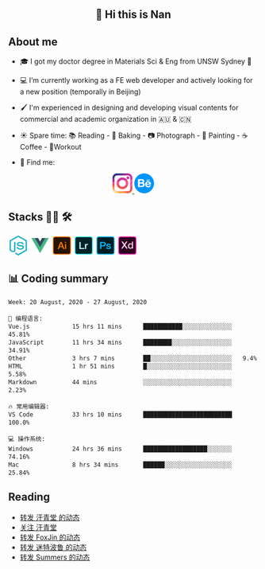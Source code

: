 <h2 align="center">👋 Hi this is Nan</h2>

## About me

- 🎓 I got my doctor degree in Materials Sci & Eng from UNSW Sydney :koala:

- :computer: I’m currently working as a FE web developer and actively looking for a new position (temporally in Beijing)

- :paintbrush: I'm experienced in designing and developing visual contents for commercial and academic organization in :australia: & :cn:

- :sunny: Spare time: :books: Reading - :bread: Baking - :camera: Photograph - :art: Painting - :coffee: Coffee - 💪Workout

- 💬 Find me:
<div align="center">
<a href="https://www.instagram.com/divetothesea/">

<img src="https://raw.githubusercontent.com/southchen/southchen/master/assets/instagram.svg" height="40em"  alt="divetothesea instagram"/>
</a>
<a href="https://www.behance.net/southchen">
<img src="https://raw.githubusercontent.com/southchen/southchen/master/assets/Behance.svg" height="40em"  alt="behance"/>
</a>
</div>

## Stacks 👨‍💻 🛠

<p align='left'>
<div style="display:inline-block">
<img src="https://raw.githubusercontent.com/southchen/southchen/master/assets/JavaScript.svg" height="40em"  alt="javascript"/>
<img src="https://raw.githubusercontent.com/southchen/southchen/master/assets/Vue.svg" height="40em"  alt="vue"/>
<img src="https://raw.githubusercontent.com/southchen/southchen/master/assets/Adobe Ai.svg" height="40em"  alt="adobe ai"/>
<img src="https://raw.githubusercontent.com/southchen/southchen/master/assets/Adobe Lr.svg" height="40em"  alt="adobe lr"/>
<img src="https://raw.githubusercontent.com/southchen/southchen/master/assets/Adobe Ps.svg" height="40em"  alt="adobe Ps"/>
<img src="https://raw.githubusercontent.com/southchen/southchen/master/assets/Adobe Xd.svg" height="40em"  alt="adobe Xd"/>
</div>
</p>

## 📊 Coding summary

<!--START_SECTION:waka-->
```text
Week: 20 August, 2020 - 27 August, 2020

💬 编程语言:
Vue.js            15 hrs 11 mins      ███████████░░░░░░░░░░░░░░   45.81%
JavaScript        11 hrs 34 mins      ████████░░░░░░░░░░░░░░░░░   34.91%
Other             3 hrs 7 mins        ██░░░░░░░░░░░░░░░░░░░░░░░   9.4%
HTML              1 hr 51 mins        █░░░░░░░░░░░░░░░░░░░░░░░░   5.58%
Markdown          44 mins             ░░░░░░░░░░░░░░░░░░░░░░░░░   2.23%

🔥 常用编辑器:
VS Code           33 hrs 10 mins      █████████████████████████   100.0%

💻 操作系统:
Windows           24 hrs 36 mins      ██████████████████░░░░░░░   74.16%
Mac               8 hrs 34 mins       ██████░░░░░░░░░░░░░░░░░░░   25.84%

```


<!--END_SECTION:waka-->

## Reading

<!-- DOUBAN-ACTIVITIES:START -->
- [转发 汗青堂 的动态](https://www.douban.com/doubanapp/dispatch?uri=/status/3084610684/)
- [关注 汗青堂](https://www.douban.com/doubanapp/dispatch?uri=/status/3084609875/)
- [转发 FoxJin 的动态](https://www.douban.com/doubanapp/dispatch?uri=/status/3082287117/)
- [转发 迷特波鲁 的动态](https://www.douban.com/doubanapp/dispatch?uri=/status/3081001491/)
- [转发 Summers 的动态](https://www.douban.com/doubanapp/dispatch?uri=/status/3079637476/)
<!-- DOUBAN-ACTIVITIES:END -->
